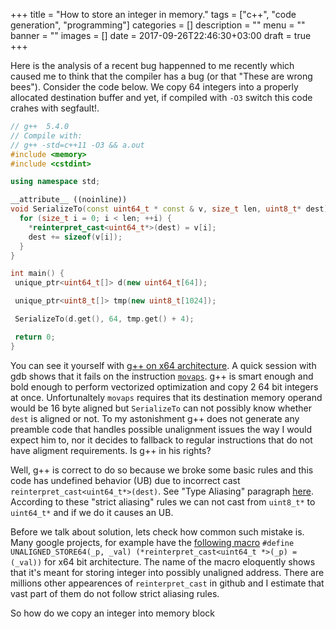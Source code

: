 +++
title = "How to store an integer in memory."
tags = ["c++", "code generation", "programming"]
categories = []
description = ""
menu = ""
banner = ""
images = []
date = 2017-09-26T22:46:30+03:00
draft = true
+++

Here is the analysis of a recent bug happenned to me recently which caused me to think that
the compiler has a bug (or that "These are wrong bees").
Consider the code below. We copy 64 integers into a properly allocated destination buffer and yet,
if compiled with `-O3` switch this code crahes with segfault!.

<!--more-->

```cpp
// g++  5.4.0
// Compile with:
// g++ -std=c++11 -O3 && a.out
#include <memory>
#include <cstdint>

using namespace std;

__attribute__ ((noinline))
void SerializeTo(const uint64_t * const & v, size_t len, uint8_t* dest) {
  for (size_t i = 0; i < len; ++i) {
    *reinterpret_cast<uint64_t*>(dest) = v[i];
    dest += sizeof(v[i]);
  }
}

int main() {
 unique_ptr<uint64_t[]> d(new uint64_t[64]);

 unique_ptr<uint8_t[]> tmp(new uint8_t[1024]);

 SerializeTo(d.get(), 64, tmp.get() + 4);

 return 0;
}
```

You can see it yourself with [g++ on x64 architecture](http://rextester.com/FJSB11478).
A quick session with gdb shows that it fails on the instruction [`movaps`](http://www.felixcloutier.com/x86/MOVAPS.html). g++ is smart enough and bold enough to perform vectorized
optimization and copy 2 64 bit integers at once. Unfortunaltely `movaps` requires that its destination memory operand would be 16 byte aligned but `SerializeTo` can not possibly know
whether `dest` is aligned or not. To my astonishment g++ does not generate any preamble code that handles possible unalignment issues the way I would expect him to, nor it decides to fallback to regular instructions that do not have aligment requirements. Is g++ in his rights?

Well, g++ is correct to do so because we broke some basic rules and this code has undefined behavior (UB) due to incorrect cast
`reinterpret_cast<uint64_t*>(dest)`. See "Type Aliasing" paragraph [here](http://en.cppreference.com/w/cpp/language/reinterpret_cast). According to these "strict aliasing" rules we can not cast from `uint8_t*` to `uint64_t*` and if we do it causes an UB.

Before we talk about solution, lets check how common such mistake is.
Many google projects, for example have the [following macro](https://github.com/search?utf8=%E2%9C%93&q=UNALIGNED_STORE64+reinterpret_cast&type=Code) `#define UNALIGNED_STORE64(_p, _val) (*reinterpret_cast<uint64_t *>(_p) = (_val))` for x64 bit architecture.
The name of the macro eloquently shows that it's meant for storing integer into possibly unaligned address. There are millions other appearences of `reinterpret_cast` in github and I estimate that vast part of them do not follow strict aliasing rules.

So how do we copy an integer into memory block




